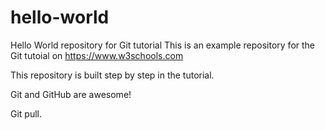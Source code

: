 # hello-world
Hello World repository for Git tutorial
This is an example repository for the Git tutoial on https://www.w3schools.com

This repository is built step by step in the tutorial.

Git and GitHub are awesome!

Git pull.
